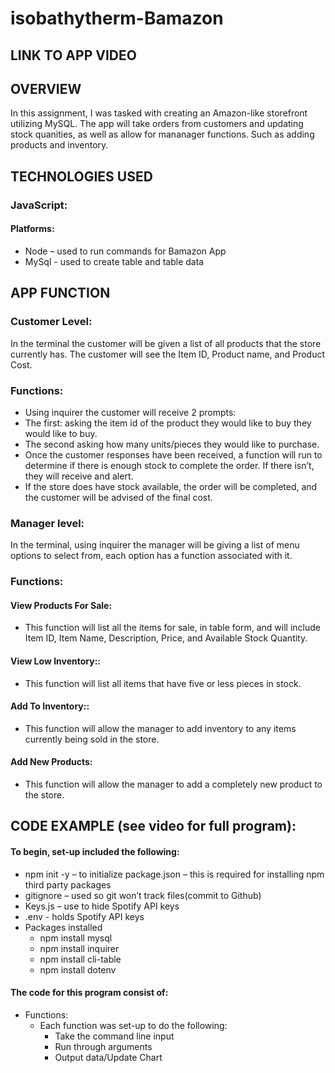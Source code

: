 # isobathytherm-Bamazon


## **LINK TO APP VIDEO**



## **OVERVIEW**

In this assignment, I was tasked with creating an Amazon-like storefront utilizing MySQL. The app will take orders from customers and updating stock quanities, as well as allow for mananager functions. Such as adding products and inventory.


## **TECHNOLOGIES USED**

### **JavaScript:**
#### **Platforms:**
* Node – used to run commands for Bamazon App
* MySql - used to create table and table data


## **APP FUNCTION**
### **Customer Level:**
In the terminal the customer will be given a list of all products that the store currently has. The customer will see the Item ID, Product name, and Product Cost.
### **Functions:**
* Using inquirer the customer will receive 2 prompts:
* The first: asking the item id of the product they would like to buy they would like to buy.
* The second asking how many units/pieces they would like to purchase.
* Once the customer responses have been received, a function will run to determine if there is enough stock to complete the order. If there isn’t, they will receive and alert. 
* If the store does have stock available, the order will be completed, and the customer will be advised of the final cost. 


### **Manager level:**
In the terminal, using inquirer the manager will be giving a list of menu options to select from, each option has a function associated with it.
### **Functions:**
#### **View Products For Sale:**
* This function will list all the items for sale, in table form, and will include Item ID, Item Name, Description,  Price, and Available Stock Quantity.
#### **View Low Inventory::**
* This function will list all items that have five or less pieces in stock.
#### **Add To Inventory::**
* This function will allow the manager to add inventory to any items currently being sold in the store. 
#### **Add New Products:**
* This function will allow the manager to add a completely new product to the store. 

## **CODE EXAMPLE** (see video for full program):
#### **To begin, set-up included the following:**
* npm init -y – to initialize package.json – this is required for installing npm third party packages
* gitignore – used so git won’t track files(commit to Github)
* Keys.js – use to hide Spotify API keys
* .env -  holds Spotify API keys
* Packages installed
  - npm install mysql
  - npm install inquirer
  - npm install cli-table
  - npm install dotenv
#### **The code for this program consist of:** 
	
* Functions:
  - Each function was set-up to do the following:
     * Take the command line input
     * Run through arguments
     * Output data/Update Chart
